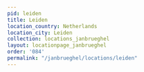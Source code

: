 ```yaml
---
pid: leiden
title: Leiden
location_country: Netherlands
location_city: Leiden
collection: locations_janbrueghel
layout: locationpage_janbrueghel
order: '084'
permalink: "/janbrueghel/locations/leiden"
---
```

